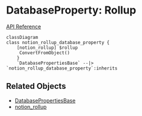 # DatabaseProperty: Rollup

[API Reference](https://developers.notion.com/reference/property-object#rollup)

```mermaid
classDiagram
class notion_rollup_database_property {
    [notion_rollup] $rollup
     ConvertFromObject()
    }
    `DatabasePropertiesBase` --|> `notion_rollup_database_property`:inherits
```
## Related Objects

- [DatabasePropertiesBase](./00_dp_DatabasePropertiesBase.md)
- [notion_rollup](../../General/17_rollup.md)
